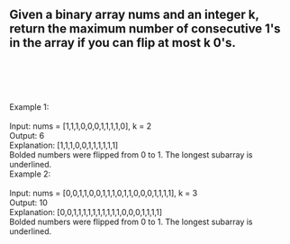 ## Given a binary array nums and an integer k, return the maximum number of consecutive 1's in the array if you can flip at most k 0's. <br> <br> <br> <br> 
Example 1: <br> <br> 
Input: nums = [1,1,1,0,0,0,1,1,1,1,0], k = 2 <br> 
Output: 6 <br> 
Explanation: [1,1,1,0,0,1,1,1,1,1,1] <br> 
Bolded numbers were flipped from 0 to 1. The longest subarray is underlined. <br> 
Example 2: <br> <br> 
Input: nums = [0,0,1,1,0,0,1,1,1,0,1,1,0,0,0,1,1,1,1], k = 3 <br> 
Output: 10 <br> 
Explanation: [0,0,1,1,1,1,1,1,1,1,1,1,0,0,0,1,1,1,1] <br> 
Bolded numbers were flipped from 0 to 1. The longest subarray is underlined. <br> 
